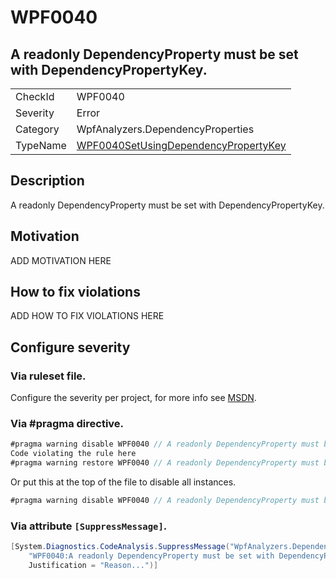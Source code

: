 # WPF0040
## A readonly DependencyProperty must be set with DependencyPropertyKey.

<!-- start generated table -->
<table>
<tr>
  <td>CheckId</td>
  <td>WPF0040</td>
</tr>
<tr>
  <td>Severity</td>
  <td>Error</td>
</tr>
<tr>
  <td>Category</td>
  <td>WpfAnalyzers.DependencyProperties</td>
</tr>
<tr>
  <td>TypeName</td>
  <td><a href="https://github.com/DotNetAnalyzers/WpfAnalyzers/blob/master/WpfAnalyzers.Analyzers/DependencyProperties/WPF0040SetUsingDependencyPropertyKey.cs">WPF0040SetUsingDependencyPropertyKey</a></td>
</tr>
</table>
<!-- end generated table -->

## Description

A readonly DependencyProperty must be set with DependencyPropertyKey.

## Motivation

ADD MOTIVATION HERE

## How to fix violations

ADD HOW TO FIX VIOLATIONS HERE

<!-- start generated config severity -->
## Configure severity

### Via ruleset file.

Configure the severity per project, for more info see [MSDN](https://msdn.microsoft.com/en-us/library/dd264949.aspx).

### Via #pragma directive.
```C#
#pragma warning disable WPF0040 // A readonly DependencyProperty must be set with DependencyPropertyKey.
Code violating the rule here
#pragma warning restore WPF0040 // A readonly DependencyProperty must be set with DependencyPropertyKey.
```

Or put this at the top of the file to disable all instances.
```C#
#pragma warning disable WPF0040 // A readonly DependencyProperty must be set with DependencyPropertyKey.
```

### Via attribute `[SuppressMessage]`.

```C#
[System.Diagnostics.CodeAnalysis.SuppressMessage("WpfAnalyzers.DependencyProperties", 
    "WPF0040:A readonly DependencyProperty must be set with DependencyPropertyKey.", 
    Justification = "Reason...")]
```
<!-- end generated config severity -->